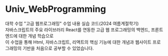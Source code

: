 # Univ_WebProgramming
대학 수업 "고급 웹프로그래밍" 수업 내용 실습 코드(2024 여름계절학기) </br>
자바스크립트의 주요 라이브러리 React를 연동한 고급 웹 프로그래밍의 백엔드, 프론트엔드에 대한 개념 학습으로 </br>
이 수업을 통해 Html, 자바스크립트, 리액트의 핵심 기능에 대한 개념과 웹사이트 프로그래밍의 기반을 처음으로 공부할 수 있었습니다.
